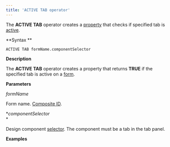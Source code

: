 ```yaml
---
title: 'ACTIVE TAB operator'
---
```


The **ACTIVE TAB** operator creates a [property](Properties.md) that checks if specified tab is [active](Activity_ACTIVE_.md).

**Syntax **

    ACTIVE TAB formName.componentSelector

**Description**

The **ACTIVE TAB** operator creates a property that returns **TRUE** if the specified tab is active on a [form](Forms.md). 

**Parameters**

*formName*

Form name. [Composite ID](IDs_1573053.html#IDs-cid).

**componentSelector*  
*

Design component [selector](DESIGN-instruction_4718609.html#DESIGNinstruction-selector). The component must be a tab in the tab panel.

**Examples**

